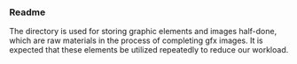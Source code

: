 ### Readme
The directory is used for storing graphic elements and images half-done, which are raw materials in the process of completing gfx images.
It is expected that these elements be utilized repeatedly to reduce our workload.
